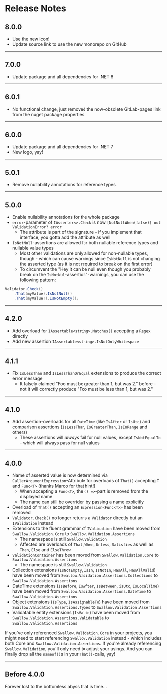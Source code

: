 # Release Notes

## 8.0.0

- Use the new icon!
- Update source link to use the new monorepo on GitHub

---

## 7.0.0

- Update package and all dependencies for .NET 8

---

## 6.0.1

- No functional change, just removed the now-obsolete GitLab-pages link from the nuget package properties

---

## 6.0.0

- Update package and all dependencies for .NET 7
- New logo, yay!

---

## 5.0.1

- Remove nullability annotations for reference types

---

## 5.0.0

- Enable nullability annotations for the whole package
- `error`-parameter of `IAsserter<>.Check` is now `[NotNullWhen(false)] out ValidationError? error`
    - The attribute is part of the signature - if you implement that interface, you gotta add the attribute as well
- `IsNotNull`-assertions are allowed for both nullable reference types and nullable value types
    - Most other validations are only allowed for non-nullable types, though - which can cause warnings since `IsNotNull` is not changing the
      asserted type (as it is not required to break on the first error)
    - To circumvent the "Hey it can be null even though you probably break on the `IsNotNul`-assertion"-warnings, you can use the following pattern:

```csharp
Validator.Check()
    .That(myValue).IsNotNull()
    .That(myValue!).IsNotEmpty();
```

---

## 4.2.0

- Add overload for `IAssertable<string>.Matches()` accepting a `Regex` directly
- Add new assertion `IAssertable<string>.IsNotOnlyWhitespace`

---

## 4.1.1

- Fix `IsLessThan` and `IsLessThanOrEqual` extensions to produce the correct error message
    - It falsely claimed "Foo must be greater than 1, but was 2." before - not it will correctly produce "Foo must be less than 1, but was 2."

---

## 4.1.0

- Add assertion-overloads for all `DateTime` (like `IsAfter` or `IsUtc`) and comparison assertions (`IsLessThan`, `IsGreaterThan`, `IsInRange` and
  others)
    - These assertions will *always* fail for null values, except `IsNotEqualTo` - which will always pass for null values

---

## 4.0.0

- Name of asserted value is now determined via `CallerArgumentExpression`-Attribute for overloads of `That()` accepting `T` and `Func<T>` (thanks
  Marco for that hint!)
    - When accepting a `Func<T>`, the `() =>`-part is removed from the displayed name
    - The name can still be overriden by passing a name explicitly
- Overload of `That()` accepting an `Expression<Func<T>>` has been removed
- `Validator.Check()` no longer returns a `Validator` directly but an `IValidation` instead
- Extensions to the fluent grammar of `IValidation` have been moved from `Swallow.Validation.Core` to `Swallow.Validation.Assertions`
    - The namespace is still `Swallow.Validation`
    - Affected are overloads of `That`, `When`, `Unless`, `Satisfies` as well as `Then`, `Else` and `ElseThrow`
- `ValidationContainer` has been moved from `Swallow.Validation.Core` to `Swallow.Validation.Assertions`
    - The namespace is still `Swallow.Validation`
- Collection extensions (`IsNotEmpty`, `IsIn`, `IsNotIn`, `HasAll`, `HasAllValid`) have been moved from `Swallow.Validation.Assertions.Collections`
  to `Swallow.Validation.Assertions`
- DateTime extensions (`IsBefore`, `IsAfter`, `IsBetween`, `isUtc`, `IsLocalTime`) have been moved from `Swallow.Validation.Assertions.DateTime`
  to `Swallow.Validation.Assertions`
- Object extensions (`IsType`, `IsAssignableTo`) have been moved from `Swallow.Validation.Assertions.Types` to `Swallow.Validation.Assertions`
- Validatable entity extensions (`IsValid`) have been moved from `Swallow.Validation.Assertions.Validatable` to `Swallow.Validation.Assertions`

If you've only referenced `Swallow.Validation.Core` in your projects, you might need to start referencing `Swallow.Validation` instead - which
includes both Core and `Swallow.Validation.Assertions`. If you're already referencing `Swallow.Validation`, you'll only need to adjust your usings.
And you can finally drop all the `nameof()`s in your `That()`-calls, yay!

---

## Before 4.0.0

Forever lost to the bottomless abyss that is time...
